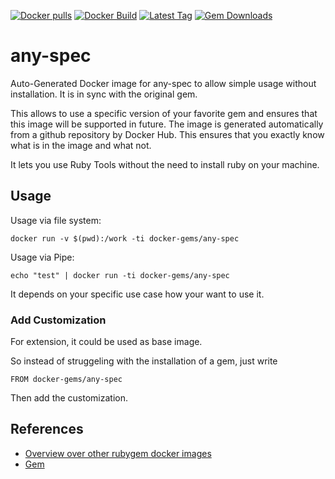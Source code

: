 [![Docker pulls](https://img.shields.io/docker/pulls/rubygem/any-spec.svg)](https://hub.docker.com/r/rubygem/any-spec/)
[![Docker Build](https://img.shields.io/docker/automated/rubygem/any-spec.svg)](https://hub.docker.com/r/rubygem/any-spec/)
[![Latest Tag](https://img.shields.io/github/tag/docker-rubygem/any-spec.svg)](https://hub.docker.com/r/rubygem/any-spec/)
[![Gem Downloads](https://img.shields.io/gem/dt/any-spec.svg)](https://rubygems.org/gems/any-spec/)
# any-spec

Auto-Generated Docker image for any-spec to allow simple usage without installation.
It is in sync with the original gem.

This allows to use a specific version of your favorite gem and ensures that this image will be supported in future.
The image is generated automatically from a github repository by Docker Hub.
This ensures that you exactly know what is in the image and what not.

It lets you use Ruby Tools without the need to install ruby on your machine.

## Usage

Usage via file system:

`docker run -v $(pwd):/work -ti docker-gems/any-spec`

Usage via Pipe:

`echo "test" | docker run -ti docker-gems/any-spec`

It depends on your specific use case how your want to use it.

### Add Customization

For extension, it could be used as base image.

So instead of struggeling with the installation of a gem, just write

`FROM docker-gems/any-spec`

Then add the customization.

## References

 - [Overview over other rubygem docker images](https://github.com/thinkbot/docker-rubygem)
 - [Gem](https://rubygems.org/gems/any-spec/)
